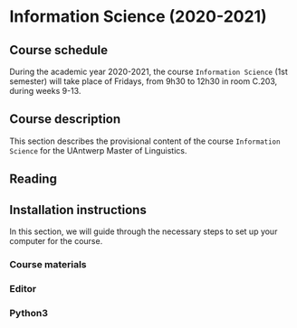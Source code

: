 # Information Science (2020-2021)

## Course schedule

During the academic year 2020-2021, the course ``Information Science`` (1st semester) will take place of Fridays, from 9h30 to 12h30 in room C.203, during weeks 9-13.

## Course description

This section describes the provisional content of the course ``Information Science`` for the UAntwerp Master of Linguistics.

## Reading

## Installation instructions
In this section, we will guide through the necessary steps to set up your computer for the course.

### Course materials

### Editor

### Python3
